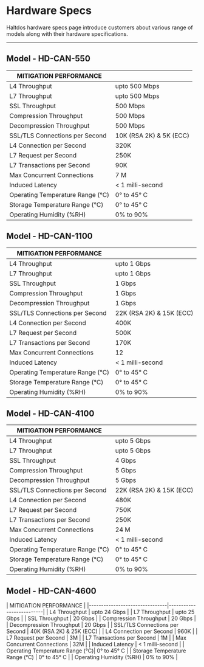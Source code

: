 # Hardware Specs
Haltdos hardware specs page introduce customers about various range of models along with their hardware specifications.

---

## Model - HD-CAN-550

| MITIGATION PERFORMANCE         |                         |
|--------------------------------|-------------------------|
| L4 Throughput                  | upto 500 Mbps           |
| L7 Throughput                  | upto 500 Mbps           |
| SSL Throughput                 | 500 Mbps                |
| Compression Throughput         | 500 Mbps                |
| Decompression Throughput       | 500 Mbps                |
| SSL/TLS Connections per Second | 10K (RSA 2K) & 5K (ECC) |
| L4 Connection per Second       | 320K                    |
| L7 Request per Second          | 250K                    |
| L7 Transactions per Second     | 90K                     |
| Max Concurrent Connections     | 7 M                     |
| Induced Latency                | < 1 milli-second        |
| Operating Temperature Range (°C)| 0° to 45° C             |
| Storage Temperature Range (°C)  | 0° to 45° C             |
| Operating Humidity (%RH)       | 0% to 90%               |


## Model - HD-CAN-1100 
| MITIGATION PERFORMANCE         |                          |
|--------------------------------|--------------------------|
| L4 Throughput                  | upto 1 Gbps              |
| L7 Throughput                  | upto 1 Gbps              |
| SSL Throughput                 | 1 Gbps                   |
| Compression Throughput         | 1 Gbps                   |
| Decompression Throughput       | 1 Gbps                   |
| SSL/TLS Connections per Second | 22K (RSA 2K) & 15K (ECC) |
| L4 Connection per Second       | 400K                     |
| L7 Request per Second          | 500K                     |
| L7 Transactions per Second     | 170K                     |
| Max Concurrent Connections     | 12                       |
| Induced Latency                | < 1 milli-second         |
| Operating Temperature Range (°C)| 0° to 45° C              |
| Storage Temperature Range (°C)  | 0° to 45° C              |
| Operating Humidity (%RH)       | 0% to 90%                |



## Model - HD-CAN-4100 
| MITIGATION PERFORMANCE         |                          |
|--------------------------------|--------------------------|
| L4 Throughput                  | upto 5 Gbps              |
| L7 Throughput                  | upto 5 Gbps              |
| SSL Throughput                 | 4 Gbps                   |
| Compression Throughput         | 5 Gbps                   |
| Decompression Throughput       | 5 Gbps                   |
| SSL/TLS Connections per Second | 22K (RSA 2K) & 15K (ECC) |
| L4 Connection per Second       | 480K                     |
| L7 Request per Second          | 750K                     |
| L7 Transactions per Second     | 250K                     |
| Max Concurrent Connections     | 24 M                     |
| Induced Latency                | < 1 milli-second         |
| Operating Temperature Range (°C)| 0° to 45° C             |
| Storage Temperature Range (°C)  | 0° to 45° C             |
| Operating Humidity (%RH)       | 0% to 90%               |



## Model - HD-CAN-4600
| MITIGATION PERFORMANCE                                    |
|--------------------------------|--------------------------|
| L4 Throughput                  | upto 24 Gbps              |
| L7 Throughput                  | upto 25 Gbps              |
| SSL Throughput                 | 20 Gbps                   |
| Compression Throughput         | 20 Gbps                   |
| Decompression Throughput       | 20 Gbps                   |
| SSL/TLS Connections per Second | 40K (RSA 2K) & 25K (ECC) |
| L4 Connection per Second       | 960K                     |
| L7 Request per Second          | 3M                     |
| L7 Transactions per Second     | 1M                     |
| Max Concurrent Connections     | 32M                       |
| Induced Latency                | < 1 milli-second         |
| Operating Temperature Range (°C)| 0° to 45° C             |
| Storage Temperature Range (°C)  | 0° to 45° C             |
| Operating Humidity (%RH)       | 0% to 90%               |

